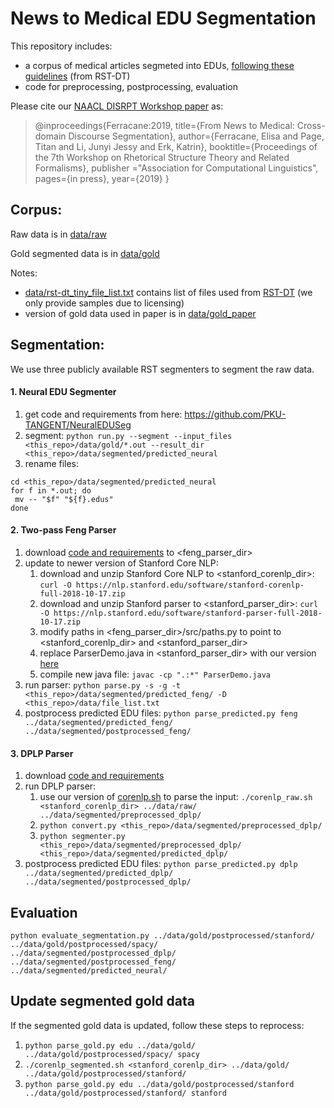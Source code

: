 # News to Medical EDU Segmentation
This repository includes:
* a corpus of medical articles segmeted into EDUs, [following these guidelines](https://www.isi.edu/~marcu/discourse/tagging-ref-manual.pdf) (from RST-DT)
* code for preprocessing, postprocessing, evaluation

Please cite our [NAACL DISRPT Workshop paper](http://arxiv.org/abs/1904.06682) as:
> @inproceedings{Ferracane:2019,
  title={From News to Medical: Cross-domain Discourse Segmentation},
  author={Ferracane, Elisa and Page, Titan and Li, Junyi Jessy and Erk, Katrin},
  booktitle={Proceedings of the 7th Workshop on Rhetorical Structure Theory and Related Formalisms},
  publisher ="Association for Computational Linguistics",
  pages={in press},
  year={2019}
}

## Corpus:
Raw data is in [data/raw](data/raw)

Gold segmented data is in [data/gold](data/gold)

Notes:
* [data/rst-dt_tiny_file_list.txt](data/rst-dt_tiny_file_list.txt) contains list of files used from [RST-DT](https://catalog.ldc.upenn.edu/LDC2002T07) (we only provide samples due to licensing)
* version of gold data used in paper is in [data/gold_paper](data/gold_paper)


## Segmentation:
We use three publicly available RST segmenters to segment the raw data. 

#### 1. Neural EDU Segmenter
1. get code and requirements from here: https://github.com/PKU-TANGENT/NeuralEDUSeg
1. segment: `python run.py --segment --input_files <this_repo>/data/gold/*.out --result_dir <this_repo>/data/segmented/predicted_neural`
1. rename files: 
```
cd <this_repo>/data/segmented/predicted_neural  
for f in *.out; do 
 mv -- "$f" "${f}.edus" 
done
```

#### 2. Two-pass Feng Parser
1. download [code and requirements](https://github.com/elisaF/rst_discourse_parser) to <feng_parser_dir>
1. update to newer version of Stanford Core NLP:  
   1. download and unzip Stanford Core NLP to <stanford_corenlp_dir>: `curl -O https://nlp.stanford.edu/software/stanford-corenlp-full-2018-10-17.zip`
   1. download and unzip Stanford parser to <stanford_parser_dir>: `curl -O https://nlp.stanford.edu/software/stanford-parser-full-2018-10-17.zip`
   1. modify paths in <feng_parser_dir>/src/paths.py to point to <stanford_corenlp_dir> and <stanford_parser_dir> 
   1. replace ParserDemo.java in <stanford_parser_dir> with our version [here](code/ParserDemo.java)
   1. compile new java file: `javac -cp ".:*" ParserDemo.java`
1. run parser: `python parse.py -s -g -t <this_repo>/data/segmented/predicted_feng/ -D <this_repo>/data/file_list.txt`
1. postprocess predicted EDU files: `python parse_predicted.py feng ../data/segmented/predicted_feng/ ../data/segmented/postprocessed_feng/`

#### 3. DPLP Parser
1. download [code and requirements](https://github.com/jiyfeng/DPLP)
1. run DPLP parser:  
   1. use our version of [corenlp.sh](data/corenlp_raw.sh) to parse the input:
	 `./corenlp_raw.sh <stanford_corenlp_dir> ../data/raw/ ../data/segmented/preprocessed_dplp/`
   1. 	`python convert.py <this_repo>/data/segmented/preprocessed_dplp/`
   1. `python segmenter.py <this_repo>/data/segmented/preprocessed_dplp/ <this_repo>/data/segmented/predicted_dplp/`
1. postprocess predicted EDU files: `python parse_predicted.py dplp ../data/segmented/predicted_dplp/ ../data/segmented/postprocessed_dplp/`

## Evaluation
`python evaluate_segmentation.py ../data/gold/postprocessed/stanford/ ../data/gold/postprocessed/spacy/ ../data/segmented/postprocessed_dplp/ ../data/segmented/postprocessed_feng/ ../data/segmented/predicted_neural/`

## Update segmented gold data
If the segmented gold data is updated, follow these steps to reprocess:
1. `python parse_gold.py edu ../data/gold/ ../data/gold/postprocessed/spacy/ spacy`
1. `./corenlp_segmented.sh <stanford_corenlp_dir> ../data/gold/ ../data/gold/postprocessed/stanford/`
1. `python parse_gold.py edu ../data/gold/postprocessed/stanford ../data/gold/postprocessed/stanford/ stanford`
